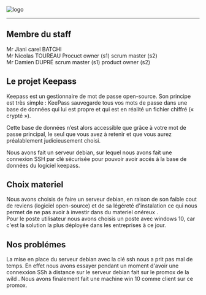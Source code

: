 ![logo](https://img.linuxfr.org/img/68747470733a2f2f6b6565706173732e696e666f2f696d616765732f69636f6e732f6b6565706173735f333232783133322e706e67/keepass_322x132.png)

-----

## Membre du staff
Mr Jiani carel BATCHI  
Mr Nicolas TOUREAU Procuct owner (s1) scrum master (s2)     
Mr Damien DUPRÉ scrum master (s1) product owner (s2)

## Le projet Keepass
Keepass est un gestionnaire de mot de passe open-source. 
Son principe est très simple : KeePass sauvegarde tous vos mots de passe dans une base de données qui lui est propre et qui est en réalité un fichier chiffré (« crypté »).

Cette base de données n’est alors accessible que grâce à votre mot de passe principal, le seul que vous avez à retenir et que vous aurez préalablement judicieusement choisi.

Nous avons fait un serveur debian, sur lequel nous avons fait une connexion SSH par clé sécurisée pour pouvoir avoir accés à la base de données du logiciel keepass.

## Choix materiel 
Nous avons choisis de faire un serveur debian, en raison de son faible cout  de reviens (logiciel open-source) et de sa légéreté d'instalation ce qui nous permet de ne pas avoir à investir dans du materiel onéreux .  
Pour le poste utilisateur nous avons choisis un poste avec windows 10, car c'est la solution la plus déployée dans les entreprises à ce jour.  

## Nos problémes
La mise en place du serveur debian  avec la clé ssh nous a prit pas mal de temps.
En effet nous avons essayer pendant un moment d'avoir une connexxion SSh à distance sur le serveur debian fait sur le promox de la wild .
Nous avons finalement fait une machine win 10 comme client sur ce promox.

